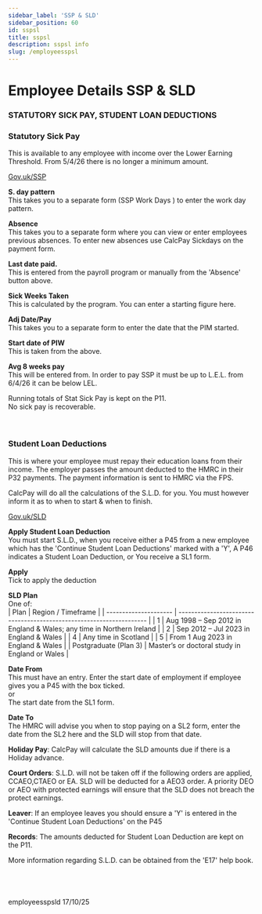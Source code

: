 ```yaml
---
sidebar_label: 'SSP & SLD'
sidebar_position: 60
id: sspsl
title: sspsl
description: sspsl info
slug: /employeesspsl 
---
```


# Employee Details SSP & SLD

### STATUTORY SICK PAY, STUDENT LOAN DEDUCTIONS

### Statutory Sick Pay

This is available to any employee with income over the Lower Earning Threshold. From 5/4/26 there is no longer a minimum amount.

<a href="https://www.gov.uk/statutory-sick-pay" target="_blank" rel="noopener noreferrer">Gov.uk/SSP</a>


**S. day pattern**  
This takes you to a separate form (SSP Work Days ) to enter the work day pattern.

**Absence**  
This takes you to a separate form where you can view or enter employees previous absences. To enter new absences use CalcPay Sickdays on the payment form.

**Last date paid.**  
This is entered from the payroll program or manually from the 'Absence' button above.

**Sick Weeks Taken**  
This is calculated by the program. You can enter a starting figure here.

**Adj Date/Pay**  
This takes you to a separate form to enter the date that the PIM started.

**Start date of PIW**  
This is taken from the above.

**Avg 8 weeks pay**  
This will be entered from. In order to pay SSP it must be up to L.E.L. from 6/4/26 it can be below LEL.

Running totals of Stat Sick Pay is kept on the P11.  
No sick pay is recoverable.
<br/>
<br/>
<br/>

### Student Loan Deductions
This is where your employee must repay their education loans from their income. The employer passes the amount deducted to the HMRC in their P32 payments. The payment information is sent to HMRC via the FPS.

CalcPay will do all the calculations of the S.L.D. for you. You must however inform it as to when to start & when to finish.

<a href="https://www.gov.uk/guidance/special-rules-for-student-loans" target="_blank" rel="noopener noreferrer">Gov.uk/SLD</a>

**Apply Student Loan Deduction**\
You must start  S.L.D., when you receive either
a P45 from a new employee which has the 'Continue Student Loan Deductions'  marked with a 'Y',
A P46 indicates a Student Loan Deduction,
or
You receive a SL1 form.

**Apply**  
Tick to apply the deduction

**SLD Plan**  
One of:  
| Plan                  | Region / Timeframe                                                   |
| --------------------- | -------------------------------------------------------------------- |
| 1                     | Aug 1998 – Sep 2012 in England & Wales; any time in Northern Ireland |
| 2                     | Sep 2012 – Jul 2023 in England & Wales                               |
| 4                     | Any time in Scotland                                                 |
| 5                     | From 1 Aug 2023 in England & Wales                                   |
| Postgraduate (Plan 3) | Master’s or doctoral study in England or Wales                       |



**Date From**  
This must have an entry.
Enter the start date of employment if employee gives you a P45 with the box ticked.  
or  
The start date from the SL1 form.

**Date To**  
The HMRC will advise you when to stop paying on a SL2 form, enter the date from the SL2 here and the SLD will stop from that date.



**Holiday Pay**: CalcPay will calculate the SLD amounts due if there is a Holiday advance.

**Court Orders**: S.L.D. will not be taken off if the following orders are applied, CCAEO,CTAEO or EA.
SLD will be deducted for a AEO3 order. A priority DEO or AEO with protected earnings will ensure that the SLD does not breach the protect earnings.

**Leaver**: If an employee leaves you should ensure a 'Y' is entered in the 'Continue Student Loan Deductions' on the P45

**Records**: The amounts deducted for Student Loan Deduction are kept on the P11.

More information regarding S.L.D.  can be obtained from  the 'E17' help book.
<br/>
<br/>
<br/>
<br/>
<br/>
employeesspsld 17/10/25